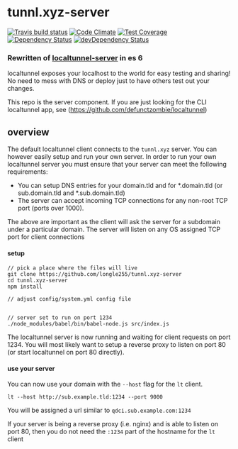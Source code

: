 # tunnl.xyz-server
[![Travis build status](http://img.shields.io/travis/longle255/tunnl.xyz-server.svg?style=flat)](https://travis-ci.org/longle255/tunnl.xyz-server)
[![Code Climate](https://codeclimate.com/github/longle255/tunnl.xyz-server/badges/gpa.svg)](https://codeclimate.com/github/longle255/tunnl.xyz-server)
[![Test Coverage](https://codeclimate.com/github/longle255/tunnl.xyz-server/badges/coverage.svg)](https://codeclimate.com/github/longle255/tunnl.xyz-server)
[![Dependency Status](https://david-dm.org/longle255/tunnl.xyz-server.svg)](https://david-dm.org/longle255/tunnl.xyz-server)
[![devDependency Status](https://david-dm.org/longle255/tunnl.xyz-server/dev-status.svg)](https://david-dm.org/longle255/tunnl.xyz-server#info=devDependencies)

### Rewritten of [localtunnel-server](https://github.com/localtunnel/server) in es 6

localtunnel exposes your localhost to the world for easy testing and sharing! No need to mess with DNS or deploy just to have others test out your changes.

This repo is the server component. If you are just looking for the CLI localtunnel app, see (https://github.com/defunctzombie/localtunnel)

## overview ##

The default localtunnel client connects to the ```tunnl.xyz``` server. You can however easily setup and run your own server. In order to run your own localtunnel server you must ensure that your server can meet the following requirements:

* You can setup DNS entries for your domain.tld and for *.domain.tld (or sub.domain.tld and *.sub.domain.tld)
* The server can accept incoming TCP connections for any non-root TCP port (ports over 1000).

The above are important as the client will ask the server for a subdomain under a particular domain. The server will listen on any OS assigned TCP port for client connections

#### setup

```shell
// pick a place where the files will live
git clone https://github.com/longle255/tunnl.xyz-server
cd tunnl.xyz-server
npm install

// adjust config/system.yml config file


// server set to run on port 1234
./node_modules/babel/bin/babel-node.js src/index.js
```

The localtunnel server is now running and waiting for client requests on port 1234. You will most likely want to setup a reverse proxy to listen on port 80 (or start localtunnel on port 80 directly).

#### use your server

You can now use your domain with the ```--host``` flag for the ```lt``` client.
```shell
lt --host http://sub.example.tld:1234 --port 9000
```

You will be assigned a url similar to ```qdci.sub.example.com:1234```

If your server is being a reverse proxy (i.e. nginx) and is able to listen on port 80, then you do not need the ```:1234``` part of the hostname for the ```lt``` client
